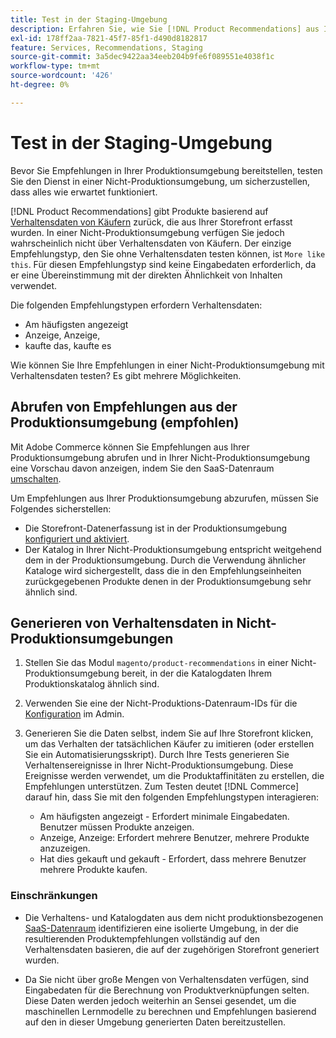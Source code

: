 ```yaml
---
title: Test in der Staging-Umgebung
description: Erfahren Sie, wie Sie [!DNL Product Recommendations] aus Ihrer Produktionsumgebung für Testzwecke in Ihrer Staging-Umgebung verwenden können.
exl-id: 178ff2aa-7821-45f7-85f1-d490d8182817
feature: Services, Recommendations, Staging
source-git-commit: 3a5dec9422aa34eeb204b9fe6f089551e4038f1c
workflow-type: tm+mt
source-wordcount: '426'
ht-degree: 0%

---
```


# Test in der Staging-Umgebung

Bevor Sie Empfehlungen in Ihrer Produktionsumgebung bereitstellen, testen Sie den Dienst in einer Nicht-Produktionsumgebung, um sicherzustellen, dass alles wie erwartet funktioniert.

[!DNL Product Recommendations] gibt Produkte basierend auf [Verhaltensdaten von Käufern](behavioral-data.md) zurück, die aus Ihrer Storefront erfasst wurden. In einer Nicht-Produktionsumgebung verfügen Sie jedoch wahrscheinlich nicht über Verhaltensdaten von Käufern. Der einzige Empfehlungstyp, den Sie ohne Verhaltensdaten testen können, ist `More like this`. Für diesen Empfehlungstyp sind keine Eingabedaten erforderlich, da er eine Übereinstimmung mit der direkten Ähnlichkeit von Inhalten verwendet.

Die folgenden Empfehlungstypen erfordern Verhaltensdaten:

- Am häufigsten angezeigt
- Anzeige, Anzeige,
- kaufte das, kaufte es

Wie können Sie Ihre Empfehlungen in einer Nicht-Produktionsumgebung mit Verhaltensdaten testen? Es gibt mehrere Möglichkeiten.

## Abrufen von Empfehlungen aus der Produktionsumgebung (empfohlen)

Mit Adobe Commerce können Sie Empfehlungen aus Ihrer Produktionsumgebung abrufen und in Ihrer Nicht-Produktionsumgebung eine Vorschau davon anzeigen, indem Sie den SaaS-Datenraum [umschalten](settings.md).

Um Empfehlungen aus Ihrer Produktionsumgebung abzurufen, müssen Sie Folgendes sicherstellen:

- Die Storefront-Datenerfassung ist in der Produktionsumgebung [konfiguriert und aktiviert](install-configure.md).
- Der Katalog in Ihrer Nicht-Produktionsumgebung entspricht weitgehend dem in der Produktionsumgebung. Durch die Verwendung ähnlicher Kataloge wird sichergestellt, dass die in den Empfehlungseinheiten zurückgegebenen Produkte denen in der Produktionsumgebung sehr ähnlich sind.

## Generieren von Verhaltensdaten in Nicht-Produktionsumgebungen

1. Stellen Sie das Modul `magento/product-recommendations` in einer Nicht-Produktionsumgebung bereit, in der die Katalogdaten Ihrem Produktionskatalog ähnlich sind.

1. Verwenden Sie eine der Nicht-Produktions-Datenraum-IDs für die [Konfiguration](../landing/saas.md#saas-configuration) im Admin.

1. Generieren Sie die Daten selbst, indem Sie auf Ihre Storefront klicken, um das Verhalten der tatsächlichen Käufer zu imitieren (oder erstellen Sie ein Automatisierungsskript). Durch Ihre Tests generieren Sie Verhaltensereignisse in Ihrer Nicht-Produktionsumgebung. Diese Ereignisse werden verwendet, um die Produktaffinitäten zu erstellen, die Empfehlungen unterstützen. Zum Testen deutet [!DNL Commerce] darauf hin, dass Sie mit den folgenden Empfehlungstypen interagieren:

   - Am häufigsten angezeigt - Erfordert minimale Eingabedaten. Benutzer müssen Produkte anzeigen.
   - Anzeige, Anzeige: Erfordert mehrere Benutzer, mehrere Produkte anzuzeigen.
   - Hat dies gekauft und gekauft - Erfordert, dass mehrere Benutzer mehrere Produkte kaufen.

### Einschränkungen

- Die Verhaltens- und Katalogdaten aus dem nicht produktionsbezogenen [SaaS-Datenraum](../landing/saas.md#saas-configuration) identifizieren eine isolierte Umgebung, in der die resultierenden Produktempfehlungen vollständig auf den Verhaltensdaten basieren, die auf der zugehörigen Storefront generiert wurden.

- Da Sie nicht über große Mengen von Verhaltensdaten verfügen, sind Eingabedaten für die Berechnung von Produktverknüpfungen selten. Diese Daten werden jedoch weiterhin an Sensei gesendet, um die maschinellen Lernmodelle zu berechnen und Empfehlungen basierend auf den in dieser Umgebung generierten Daten bereitzustellen.
